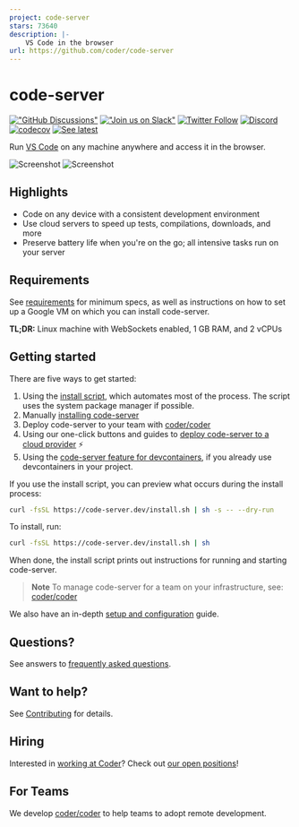 ```yaml
---
project: code-server
stars: 73640
description: |-
    VS Code in the browser
url: https://github.com/coder/code-server
---
```


# code-server

[!["GitHub Discussions"](https://img.shields.io/badge/%20GitHub-%20Discussions-gray.svg?longCache=true&logo=github&colorB=purple)](https://github.com/coder/code-server/discussions) [!["Join us on Slack"](https://img.shields.io/badge/join-us%20on%20slack-gray.svg?longCache=true&logo=slack&colorB=brightgreen)](https://coder.com/community) [![Twitter Follow](https://img.shields.io/twitter/follow/CoderHQ?label=%40CoderHQ&style=social)](https://twitter.com/coderhq) [![Discord](https://img.shields.io/discord/747933592273027093)](https://discord.com/invite/coder) [![codecov](https://codecov.io/gh/coder/code-server/branch/main/graph/badge.svg?token=5iM9farjnC)](https://codecov.io/gh/coder/code-server) [![See latest](https://img.shields.io/static/v1?label=Docs&message=see%20latest&color=blue)](https://coder.com/docs/code-server/latest)

Run [VS Code](https://github.com/Microsoft/vscode) on any machine anywhere and
access it in the browser.

![Screenshot](./assets/screenshot-1.png)
![Screenshot](./assets/screenshot-2.png)

## Highlights

- Code on any device with a consistent development environment
- Use cloud servers to speed up tests, compilations, downloads, and more
- Preserve battery life when you're on the go; all intensive tasks run on your
  server

## Requirements

See [requirements](https://coder.com/docs/code-server/latest/requirements) for minimum specs, as well as instructions
on how to set up a Google VM on which you can install code-server.

**TL;DR:** Linux machine with WebSockets enabled, 1 GB RAM, and 2 vCPUs

## Getting started

There are five ways to get started:

1. Using the [install
   script](https://github.com/coder/code-server/blob/main/install.sh), which
   automates most of the process. The script uses the system package manager if
   possible.
2. Manually [installing
   code-server](https://coder.com/docs/code-server/latest/install)
3. Deploy code-server to your team with [coder/coder](https://cdr.co/coder-github)
4. Using our one-click buttons and guides to [deploy code-server to a cloud
   provider](https://github.com/coder/deploy-code-server) ⚡
5. Using the [code-server feature for
   devcontainers](https://github.com/coder/devcontainer-features/blob/main/src/code-server/README.md),
   if you already use devcontainers in your project.

If you use the install script, you can preview what occurs during the install
process:

```bash
curl -fsSL https://code-server.dev/install.sh | sh -s -- --dry-run
```

To install, run:

```bash
curl -fsSL https://code-server.dev/install.sh | sh
```

When done, the install script prints out instructions for running and starting
code-server.

> **Note**
> To manage code-server for a team on your infrastructure, see: [coder/coder](https://cdr.co/coder-github)

We also have an in-depth [setup and
configuration](https://coder.com/docs/code-server/latest/guide) guide.

## Questions?

See answers to [frequently asked
questions](https://coder.com/docs/code-server/latest/FAQ).

## Want to help?

See [Contributing](https://coder.com/docs/code-server/latest/CONTRIBUTING) for
details.

## Hiring

Interested in [working at Coder](https://coder.com/careers)? Check out [our open
positions](https://coder.com/careers#openings)!

## For Teams

We develop [coder/coder](https://cdr.co/coder-github) to help teams to
adopt remote development.

